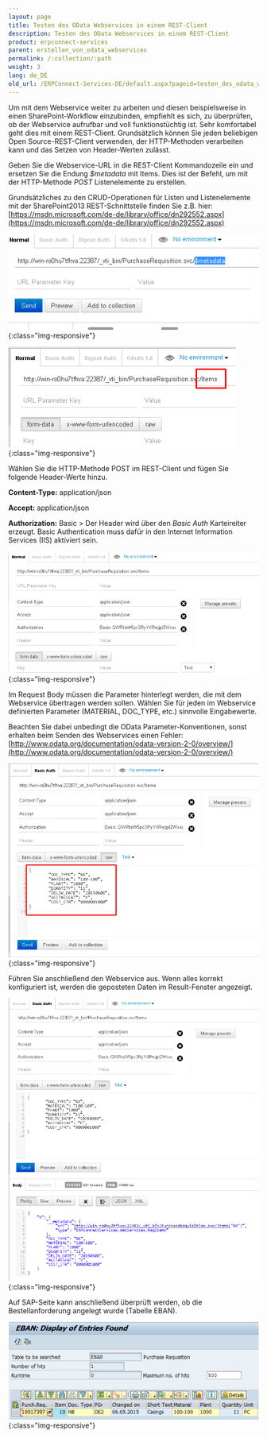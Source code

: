 ```yaml
---
layout: page
title: Testen des OData Webservices in einem REST-Client
description: Testen des OData Webservices in einem REST-Client
product: erpconnect-services
parent: erstellen_von_odata_webservices
permalink: /:collection/:path
weight: 3
lang: de_DE
old_url: /ERPConnect-Services-DE/default.aspx?pageid=testen_des_odata_webservices_in_einem_rest_client
---
```


Um mit dem Webservice weiter zu arbeiten und diesen beispielsweise in einen SharePoint-Workflow einzubinden, empfiehlt es sich, zu überprüfen, ob der Webservice aufrufbar und voll funktionstüchtig ist. Sehr komfortabel geht dies mit einem REST-Client. Grundsätzlich können Sie jeden beliebigen Open Source-REST-Client verwenden, der HTTP-Methoden verarbeiten kann und das Setzen von Header-Werten zulässt.

Geben Sie die Webservice-URL in die REST-Client Kommandozeile ein und ersetzen Sie die Endung *$metadata* mit Items. Dies ist der Befehl, um mit der HTTP-Methode *POST* Listenelemente zu erstellen.

Grundsätzliches zu den CRUD-Operationen für Listen und Listenelemente mit der SharePoint2013 REST-Schnittstelle finden Sie z.B. hier: <br>
[https://msdn.microsoft.com/de-de/library/office/dn292552.aspx](https://msdn.microsoft.com/de-de/library/office/dn292552.aspx)

![WSD-OData-Example26](/img/content/WSD-OData-Example26.png){:class="img-responsive"}

![WSD-OData-Example27](/img/content/WSD-OData-Example27.png){:class="img-responsive"}

Wählen Sie die HTTP-Methode POST im REST-Client und fügen Sie folgende Header-Werte hinzu. 

**Content-Type:** application/json

**Accept:** application/json

**Authorization:** Basic > Der Header wird über den *Basic Auth* Karteireiter erzeugt. Basic Authentication muss dafür in den Internet Information Services (IIS) aktiviert sein.

![WSD-OData-Example28](/img/content/WSD-OData-Example28.png){:class="img-responsive"}

Im Request Body müssen die Parameter hinterlegt werden, die mit dem Webservice übertragen werden sollen. Wählen Sie für jeden im Webservice definierten Parameter (MATERIAL, DOC_TYPE, etc.) sinnvolle Eingabewerte.

Beachten Sie dabei unbedingt die OData Parameter-Konventionen, sonst erhalten beim Senden des Webservices einen Fehler: [http://www.odata.org/documentation/odata-version-2-0/overview/](http://www.odata.org/documentation/odata-version-2-0/overview/)

![WSD-OData-Example29](/img/content/WSD-OData-Example29.png){:class="img-responsive"}

Führen Sie anschließend den Webservice aus. Wenn alles korrekt konfiguriert ist, werden die geposteten Daten im Result-Fenster angezeigt. 

![WSD-OData-Example31](/img/content/WSD-OData-Example31.png){:class="img-responsive"}

Auf SAP-Seite kann anschließend überprüft werden, ob die Bestellanforderung angelegt wurde (Tabelle EBAN).

![WSD-OData-Example32_1](/img/content/WSD-OData-Example32_1.png){:class="img-responsive"}  
